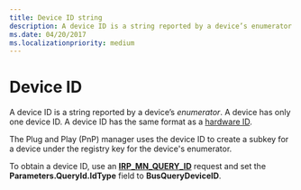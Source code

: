 ```yaml
---
title: Device ID string
description: A device ID is a string reported by a device’s enumerator. A device has only one device ID. A device ID has the same format as a hardware ID.
ms.date: 04/20/2017
ms.localizationpriority: medium
---
```


# Device ID


A device ID is a string reported by a device’s *enumerator*. A device has only one device ID. A device ID has the same format as a [hardware ID](hardware-ids.md).




The Plug and Play (PnP) manager uses the device ID to create a subkey for a device under the registry key for the device's enumerator.

To obtain a device ID, use an [**IRP_MN_QUERY_ID**](../kernel/irp-mn-query-id.md) request and set the **Parameters.QueryId.IdType** field to **BusQueryDeviceID**.

 

